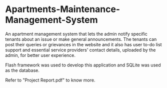 # Apartments-Maintenance-Management-System

An apartment management system that lets the admin notify specific tenants about an issue or make general announcements. The tenants can post their queries or grievances in the website and it also has user to-do list support and essential service providers' contact details, uploaded by the admin, for better user experience.

Flash framework was used to develop this application and SQLite was used as the database.

Refer to "Project Report.pdf" to know more.
